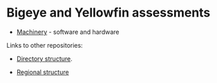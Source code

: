# Bigeye and Yellowfin assessments

* [Machinery](machinery.md) - software and hardware

Links to other repositories:

* [Directory structure](https://github.com/PacificCommunity/ofp-sam-assessment-repos).

* [Regional structure](https://github.com/PacificCommunity/ofp-sam-yft-2023-regions)
